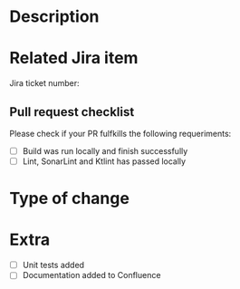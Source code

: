 # Description


# Related Jira item
Jira ticket number:

## Pull request checklist
Please check if your PR fulfkills the following requeriments:
- [ ] Build was run locally and finish successfully
- [ ] Lint, SonarLint and Ktlint has passed locally

# Type of change

# Extra
- [ ] Unit tests added
- [ ] Documentation added to Confluence
